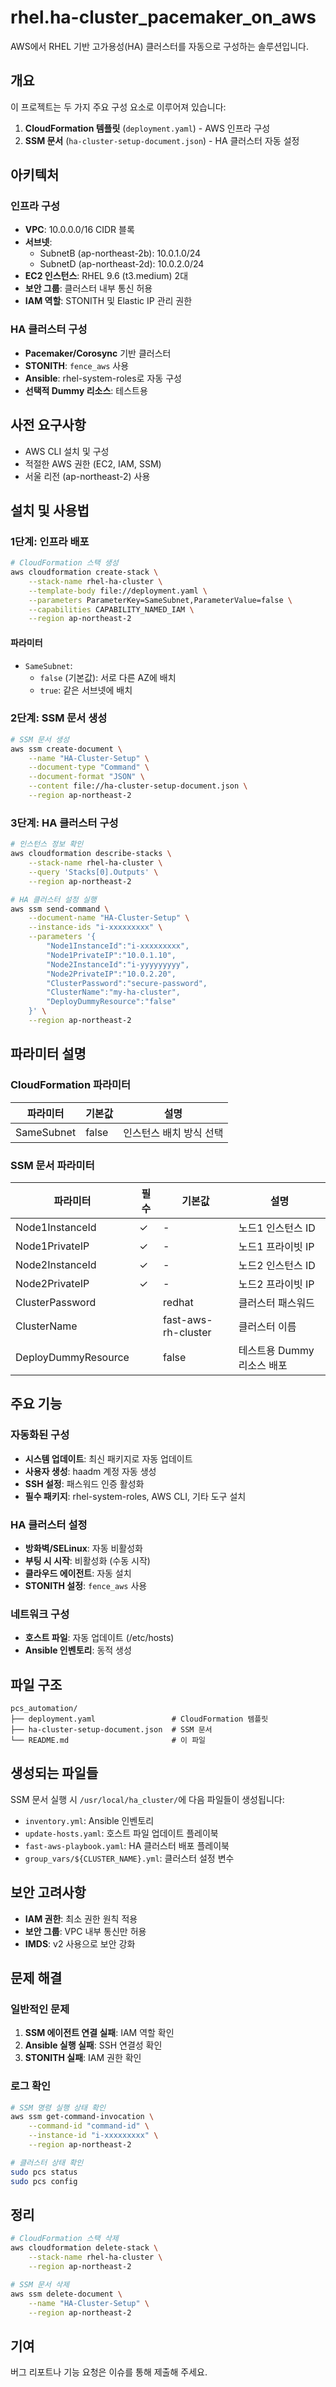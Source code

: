 # rhel.ha-cluster_pacemaker_on_aws

AWS에서 RHEL 기반 고가용성(HA) 클러스터를 자동으로 구성하는 솔루션입니다.

## 개요

이 프로젝트는 두 가지 주요 구성 요소로 이루어져 있습니다:
1. **CloudFormation 템플릿** (`deployment.yaml`) - AWS 인프라 구성
2. **SSM 문서** (`ha-cluster-setup-document.json`) - HA 클러스터 자동 설정

## 아키텍처

### 인프라 구성
- **VPC**: 10.0.0.0/16 CIDR 블록
- **서브넷**: 
  - SubnetB (ap-northeast-2b): 10.0.1.0/24
  - SubnetD (ap-northeast-2d): 10.0.2.0/24
- **EC2 인스턴스**: RHEL 9.6 (t3.medium) 2대
- **보안 그룹**: 클러스터 내부 통신 허용
- **IAM 역할**: STONITH 및 Elastic IP 관리 권한

### HA 클러스터 구성
- **Pacemaker/Corosync** 기반 클러스터
- **STONITH**: `fence_aws` 사용
- **Ansible**: rhel-system-roles로 자동 구성
- **선택적 Dummy 리소스**: 테스트용

## 사전 요구사항

- AWS CLI 설치 및 구성
- 적절한 AWS 권한 (EC2, IAM, SSM)
- 서울 리전 (ap-northeast-2) 사용

## 설치 및 사용법

### 1단계: 인프라 배포

```bash
# CloudFormation 스택 생성
aws cloudformation create-stack \
    --stack-name rhel-ha-cluster \
    --template-body file://deployment.yaml \
    --parameters ParameterKey=SameSubnet,ParameterValue=false \
    --capabilities CAPABILITY_NAMED_IAM \
    --region ap-northeast-2
```

#### 파라미터
- `SameSubnet`: 
  - `false` (기본값): 서로 다른 AZ에 배치
  - `true`: 같은 서브넷에 배치

### 2단계: SSM 문서 생성

```bash
# SSM 문서 생성
aws ssm create-document \
    --name "HA-Cluster-Setup" \
    --document-type "Command" \
    --document-format "JSON" \
    --content file://ha-cluster-setup-document.json \
    --region ap-northeast-2
```

### 3단계: HA 클러스터 구성

```bash
# 인스턴스 정보 확인
aws cloudformation describe-stacks \
    --stack-name rhel-ha-cluster \
    --query 'Stacks[0].Outputs' \
    --region ap-northeast-2

# HA 클러스터 설정 실행
aws ssm send-command \
    --document-name "HA-Cluster-Setup" \
    --instance-ids "i-xxxxxxxxx" \
    --parameters '{
        "Node1InstanceId":"i-xxxxxxxxx",
        "Node1PrivateIP":"10.0.1.10",
        "Node2InstanceId":"i-yyyyyyyyy",
        "Node2PrivateIP":"10.0.2.20",
        "ClusterPassword":"secure-password",
        "ClusterName":"my-ha-cluster",
        "DeployDummyResource":"false"
    }' \
    --region ap-northeast-2
```

## 파라미터 설명

### CloudFormation 파라미터
| 파라미터 | 기본값 | 설명 |
|----------|--------|------|
| SameSubnet | false | 인스턴스 배치 방식 선택 |

### SSM 문서 파라미터
| 파라미터 | 필수 | 기본값 | 설명 |
|----------|------|--------|------|
| Node1InstanceId | ✓ | - | 노드1 인스턴스 ID |
| Node1PrivateIP | ✓ | - | 노드1 프라이빗 IP |
| Node2InstanceId | ✓ | - | 노드2 인스턴스 ID |
| Node2PrivateIP | ✓ | - | 노드2 프라이빗 IP |
| ClusterPassword | | redhat | 클러스터 패스워드 |
| ClusterName | | fast-aws-rh-cluster | 클러스터 이름 |
| DeployDummyResource | | false | 테스트용 Dummy 리소스 배포 |

## 주요 기능

### 자동화된 구성
- **시스템 업데이트**: 최신 패키지로 자동 업데이트
- **사용자 생성**: haadm 계정 자동 생성
- **SSH 설정**: 패스워드 인증 활성화
- **필수 패키지**: rhel-system-roles, AWS CLI, 기타 도구 설치

### HA 클러스터 설정
- **방화벽/SELinux**: 자동 비활성화
- **부팅 시 시작**: 비활성화 (수동 시작)
- **클라우드 에이전트**: 자동 설치
- **STONITH 설정**: `fence_aws` 사용

### 네트워크 구성
- **호스트 파일**: 자동 업데이트 (/etc/hosts)
- **Ansible 인벤토리**: 동적 생성

## 파일 구조

```
pcs_automation/
├── deployment.yaml                 # CloudFormation 템플릿
├── ha-cluster-setup-document.json  # SSM 문서
└── README.md                       # 이 파일
```

## 생성되는 파일들

SSM 문서 실행 시 `/usr/local/ha_cluster/`에 다음 파일들이 생성됩니다:

- `inventory.yml`: Ansible 인벤토리
- `update-hosts.yaml`: 호스트 파일 업데이트 플레이북
- `fast-aws-playbook.yaml`: HA 클러스터 배포 플레이북
- `group_vars/${CLUSTER_NAME}.yml`: 클러스터 설정 변수

## 보안 고려사항

- **IAM 권한**: 최소 권한 원칙 적용
- **보안 그룹**: VPC 내부 통신만 허용
- **IMDS**: v2 사용으로 보안 강화

## 문제 해결

### 일반적인 문제
1. **SSM 에이전트 연결 실패**: IAM 역할 확인
2. **Ansible 실행 실패**: SSH 연결성 확인
3. **STONITH 실패**: IAM 권한 확인

### 로그 확인
```bash
# SSM 명령 실행 상태 확인
aws ssm get-command-invocation \
    --command-id "command-id" \
    --instance-id "i-xxxxxxxxx" \
    --region ap-northeast-2

# 클러스터 상태 확인
sudo pcs status
sudo pcs config
```

## 정리

```bash
# CloudFormation 스택 삭제
aws cloudformation delete-stack \
    --stack-name rhel-ha-cluster \
    --region ap-northeast-2

# SSM 문서 삭제
aws ssm delete-document \
    --name "HA-Cluster-Setup" \
    --region ap-northeast-2
```

## 기여

버그 리포트나 기능 요청은 이슈를 통해 제출해 주세요.
